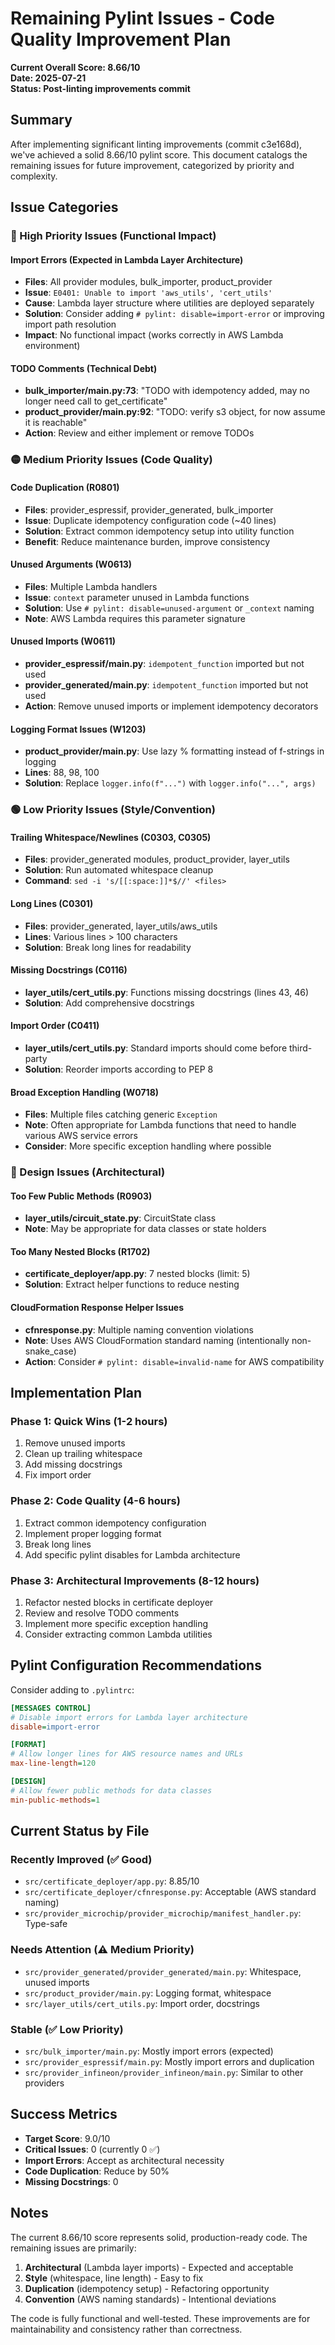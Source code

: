 # Remaining Pylint Issues - Code Quality Improvement Plan

**Current Overall Score: 8.66/10**  
**Date: 2025-07-21**  
**Status: Post-linting improvements commit**

## Summary

After implementing significant linting improvements (commit c3e168d), we've achieved a solid 8.66/10 pylint score. This document catalogs the remaining issues for future improvement, categorized by priority and complexity.

## Issue Categories

### 🔴 High Priority Issues (Functional Impact)

#### Import Errors (Expected in Lambda Layer Architecture)
- **Files**: All provider modules, bulk_importer, product_provider
- **Issue**: `E0401: Unable to import 'aws_utils', 'cert_utils'`
- **Cause**: Lambda layer structure where utilities are deployed separately
- **Solution**: Consider adding `# pylint: disable=import-error` or improving import path resolution
- **Impact**: No functional impact (works correctly in AWS Lambda environment)

#### TODO Comments (Technical Debt)
- **bulk_importer/main.py:73**: "TODO with idempotency added, may no longer need call to get_certificate"
- **product_provider/main.py:92**: "TODO: verify s3 object, for now assume it is reachable"
- **Action**: Review and either implement or remove TODOs

### 🟡 Medium Priority Issues (Code Quality)

#### Code Duplication (R0801)
- **Files**: provider_espressif, provider_generated, bulk_importer
- **Issue**: Duplicate idempotency configuration code (~40 lines)
- **Solution**: Extract common idempotency setup into utility function
- **Benefit**: Reduce maintenance burden, improve consistency

#### Unused Arguments (W0613)
- **Files**: Multiple Lambda handlers
- **Issue**: `context` parameter unused in Lambda functions
- **Solution**: Use `# pylint: disable=unused-argument` or `_context` naming
- **Note**: AWS Lambda requires this parameter signature

#### Unused Imports (W0611)
- **provider_espressif/main.py**: `idempotent_function` imported but not used
- **provider_generated/main.py**: `idempotent_function` imported but not used
- **Action**: Remove unused imports or implement idempotency decorators

#### Logging Format Issues (W1203)
- **product_provider/main.py**: Use lazy % formatting instead of f-strings in logging
- **Lines**: 88, 98, 100
- **Solution**: Replace `logger.info(f"...")` with `logger.info("...", args)`

### 🟢 Low Priority Issues (Style/Convention)

#### Trailing Whitespace/Newlines (C0303, C0305)
- **Files**: provider_generated modules, product_provider, layer_utils
- **Solution**: Run automated whitespace cleanup
- **Command**: `sed -i 's/[[:space:]]*$//' <files>`

#### Long Lines (C0301)
- **Files**: provider_generated, layer_utils/aws_utils
- **Lines**: Various lines > 100 characters
- **Solution**: Break long lines for readability

#### Missing Docstrings (C0116)
- **layer_utils/cert_utils.py**: Functions missing docstrings (lines 43, 46)
- **Solution**: Add comprehensive docstrings

#### Import Order (C0411)
- **layer_utils/cert_utils.py**: Standard imports should come before third-party
- **Solution**: Reorder imports according to PEP 8

#### Broad Exception Handling (W0718)
- **Files**: Multiple files catching generic `Exception`
- **Note**: Often appropriate for Lambda functions that need to handle various AWS service errors
- **Consider**: More specific exception handling where possible

### 🔵 Design Issues (Architectural)

#### Too Few Public Methods (R0903)
- **layer_utils/circuit_state.py**: CircuitState class
- **Note**: May be appropriate for data classes or state holders

#### Too Many Nested Blocks (R1702)
- **certificate_deployer/app.py**: 7 nested blocks (limit: 5)
- **Solution**: Extract helper functions to reduce nesting

#### CloudFormation Response Helper Issues
- **cfnresponse.py**: Multiple naming convention violations
- **Note**: Uses AWS CloudFormation standard naming (intentionally non-snake_case)
- **Action**: Consider `# pylint: disable=invalid-name` for AWS compatibility

## Implementation Plan

### Phase 1: Quick Wins (1-2 hours)
1. Remove unused imports
2. Clean up trailing whitespace
3. Add missing docstrings
4. Fix import order

### Phase 2: Code Quality (4-6 hours)
1. Extract common idempotency configuration
2. Implement proper logging format
3. Break long lines
4. Add specific pylint disables for Lambda architecture

### Phase 3: Architectural Improvements (8-12 hours)
1. Refactor nested blocks in certificate deployer
2. Review and resolve TODO comments
3. Implement more specific exception handling
4. Consider extracting common Lambda utilities

## Pylint Configuration Recommendations

Consider adding to `.pylintrc`:

```ini
[MESSAGES CONTROL]
# Disable import errors for Lambda layer architecture
disable=import-error

[FORMAT]
# Allow longer lines for AWS resource names and URLs
max-line-length=120

[DESIGN]
# Allow fewer public methods for data classes
min-public-methods=1
```

## Current Status by File

### Recently Improved (✅ Good)
- `src/certificate_deployer/app.py`: 8.85/10
- `src/certificate_deployer/cfnresponse.py`: Acceptable (AWS standard naming)
- `src/provider_microchip/provider_microchip/manifest_handler.py`: Type-safe

### Needs Attention (⚠️ Medium Priority)
- `src/provider_generated/provider_generated/main.py`: Whitespace, unused imports
- `src/product_provider/main.py`: Logging format, whitespace
- `src/layer_utils/cert_utils.py`: Import order, docstrings

### Stable (✅ Low Priority)
- `src/bulk_importer/main.py`: Mostly import errors (expected)
- `src/provider_espressif/main.py`: Mostly import errors and duplication
- `src/provider_infineon/provider_infineon/main.py`: Similar to other providers

## Success Metrics

- **Target Score**: 9.0/10
- **Critical Issues**: 0 (currently 0 ✅)
- **Import Errors**: Accept as architectural necessity
- **Code Duplication**: Reduce by 50%
- **Missing Docstrings**: 0

## Notes

The current 8.66/10 score represents solid, production-ready code. The remaining issues are primarily:
1. **Architectural** (Lambda layer imports) - Expected and acceptable
2. **Style** (whitespace, line length) - Easy to fix
3. **Duplication** (idempotency setup) - Refactoring opportunity
4. **Convention** (AWS naming standards) - Intentional deviations

The code is fully functional and well-tested. These improvements are for maintainability and consistency rather than correctness.
